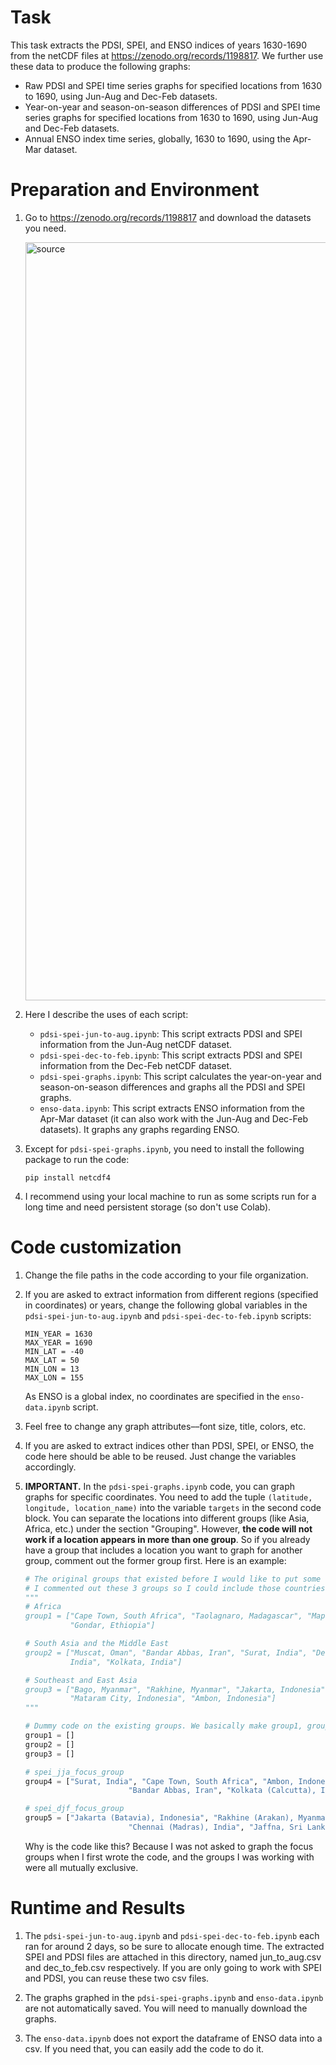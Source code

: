# Task 

This task extracts the PDSI, SPEI, and ENSO indices of years 1630-1690 from the netCDF files at https://zenodo.org/records/1198817. We further use these data to produce the following graphs:

  - Raw PDSI and SPEI time series graphs for specified locations from 1630 to 1690, using Jun-Aug and Dec-Feb datasets.
  - Year-on-year and season-on-season differences of PDSI and SPEI time series graphs for specified locations from 1630 to 1690, using Jun-Aug and Dec-Feb datasets.
  - Annual ENSO index time series, globally, 1630 to 1690, using the Apr-Mar dataset.

# Preparation and Environment

1. Go to https://zenodo.org/records/1198817 and download the datasets you need.

    <img width="1213" alt="source" src="https://github.com/siennahsu/IOWC-Projects/assets/104809870/7772ca4f-9de4-4c33-8d6c-b6f6e554392b">


2. Here I describe the uses of each script:

     - `pdsi-spei-jun-to-aug.ipynb`: This script extracts PDSI and SPEI information from the Jun-Aug netCDF dataset. 
     - `pdsi-spei-dec-to-feb.ipynb`: This script extracts PDSI and SPEI information from the Dec-Feb netCDF dataset. 
     - `pdsi-spei-graphs.ipynb`: This script calculates the year-on-year and season-on-season differences and graphs all the PDSI and SPEI graphs.
     - `enso-data.ipynb`: This script extracts ENSO information from the Apr-Mar dataset (it can also work with the Jun-Aug and Dec-Feb datasets). It graphs any graphs regarding ENSO.

3. Except for `pdsi-spei-graphs.ipynb`, you need to install the following package to run the code:

    ```
    pip install netcdf4
    ```
        
4. I recommend using your local machine to run as some scripts run for a long time and need persistent storage (so don't use Colab).

# Code customization

1. Change the file paths in the code according to your file organization.

2. If you are asked to extract information from different regions (specified in coordinates) or years, change the following global variables in the `pdsi-spei-jun-to-aug.ipynb` and `pdsi-spei-dec-to-feb.ipynb` scripts:
   
    ```
    MIN_YEAR = 1630
    MAX_YEAR = 1690
    MIN_LAT = -40
    MAX_LAT = 50
    MIN_LON = 13
    MAX_LON = 155
    ```
      As ENSO is a global index, no coordinates are specified in the `enso-data.ipynb` script.

3. Feel free to change any graph attributes––font size, title, colors, etc.

4. If you are asked to extract indices other than PDSI, SPEI, or ENSO, the code here should be able to be reused. Just change the variables accordingly.

5. **IMPORTANT.** In the `pdsi-spei-graphs.ipynb` code, you can graph graphs for specific coordinates. You need to add the tuple `(latitude, longitude, location_name)` into the variable `targets` in the second code block. You can separate the locations into different groups (like Asia, Africa, etc.) under the section "Grouping". However, **the code will not work if a location appears in more than one group**. So if you already have a group that includes a location you want to graph for another group, comment out the former group first. Here is an example:

    ```python
    # The original groups that existed before I would like to put some countries into focus groups.
    # I commented out these 3 groups so I could include those countries in the focus groups.
    """
    # Africa
    group1 = ["Cape Town, South Africa", "Taolagnaro, Madagascar", "Maputo, Mozambique", "Mombasa, Kenya", 
              "Gondar, Ethiopia"]
    
    # South Asia and the Middle East
    group2 = ["Muscat, Oman", "Bandar Abbas, Iran", "Surat, India", "Delhi, India", "Chennai, \
              India", "Kolkata, India"]
    
    # Southeast and East Asia
    group3 = ["Bago, Myanmar", "Rakhine, Myanmar", "Jakarta, Indonesia", "Beijing, China", \
              "Mataram City, Indonesia", "Ambon, Indonesia"]
    """

    # Dummy code on the existing groups. We basically make group1, group2, group3 into empty groups.
    group1 = []
    group2 = []
    group3 = []

    # spei_jja_focus_group
    group4 = ["Surat, India", "Cape Town, South Africa", "Ambon, Indonesia", "Beijing, China", \
                           "Bandar Abbas, Iran", "Kolkata (Calcutta), India", "Delhi, India"]
    
    # spei_djf_focus_group
    group5 = ["Jakarta (Batavia), Indonesia", "Rakhine (Arakan), Myanmar", "Bago (Pegu), Myanmar", \
                           "Chennai (Madras), India", "Jaffna, Sri Lanka"]
    ```
    Why is the code like this? Because I was not asked to graph the focus groups when I first wrote the code, and the groups I was working with were all mutually exclusive.
    
# Runtime and Results

1. The `pdsi-spei-jun-to-aug.ipynb` and `pdsi-spei-dec-to-feb.ipynb` each ran for around 2 days, so be sure to allocate enough time. The extracted SPEI and PDSI files are attached in this directory, named jun_to_aug.csv and dec_to_feb.csv respectively. If you are only going to work with SPEI and PDSI, you can reuse these two csv files.

2. The graphs graphed in the `pdsi-spei-graphs.ipynb` and `enso-data.ipynb` are not automatically saved. You will need to manually download the graphs.

3. The `enso-data.ipynb` does not export the dataframe of ENSO data into a csv. If you need that, you can easily add the code to do it.
